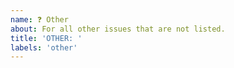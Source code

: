 ```yaml
---
name: ❓ Other
about: For all other issues that are not listed.
title: 'OTHER: '
labels: 'other'
---
```


